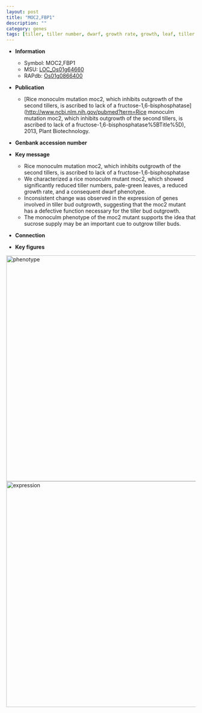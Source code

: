 ```yaml
---
layout: post
title: "MOC2,FBP1"
description: ""
category: genes
tags: [tiller, tiller number, dwarf, growth rate, growth, leaf, tiller bud outgrowth, sucrose, sucrose supply]
---
```


* **Information**  
    + Symbol: MOC2,FBP1  
    + MSU: [LOC_Os01g64660](http://rice.plantbiology.msu.edu/cgi-bin/ORF_infopage.cgi?orf=LOC_Os01g64660)  
    + RAPdb: [Os01g0866400](http://rapdb.dna.affrc.go.jp/viewer/gbrowse_details/irgsp1?name=Os01g0866400)  

* **Publication**  
    + [Rice monoculm mutation moc2, which inhibits outgrowth of the second tillers, is ascribed to lack of a fructose-1,6-bisphosphatase](http://www.ncbi.nlm.nih.gov/pubmed?term=Rice monoculm mutation moc2, which inhibits outgrowth of the second tillers, is ascribed to lack of a fructose-1,6-bisphosphatase%5BTitle%5D), 2013, Plant Biotechnology.

* **Genbank accession number**  

* **Key message**  
    + Rice monoculm mutation moc2, which inhibits outgrowth of the second tillers, is ascribed to lack of a fructose-1,6-bisphosphatase
    + We characterized a rice monoculm mutant moc2, which showed significantly reduced tiller numbers, pale-green leaves, a reduced growth rate, and a consequent dwarf phenotype.
    + Inconsistent change was observed in the expression of genes involved in tiller bud outgrowth, suggesting that the moc2 mutant has a defective function necessary for the tiller bud outgrowth.
    + The monoculm phenotype of the moc2 mutant supports the idea that sucrose supply may be an important cue to outgrow tiller buds.

* **Connection**  

* **Key figures**  
<img src="https://funricegenes.github.io/images/MOC2.pheno.png" alt="phenotype"  style="width: 600px;"/>

<img src="https://funricegenes.github.io/images/MOC2.exp.png" alt="expression"  style="width: 600px;"/>


